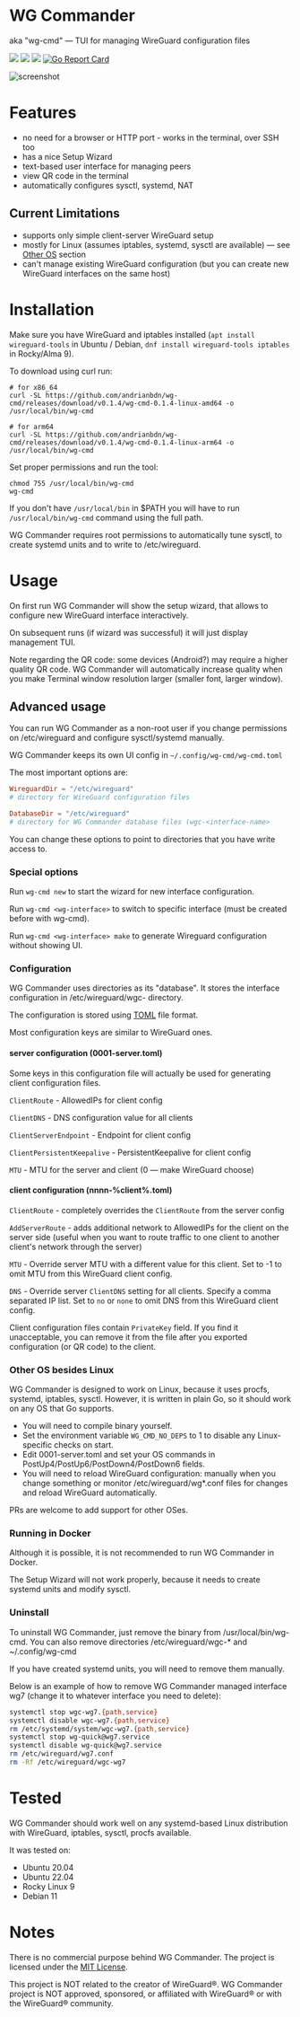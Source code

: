 # WG Commander 

aka "wg-cmd" — TUI for managing WireGuard configuration files

<a href="https://github.com/andrianbdn/wg-cmd/releases/latest"><img src="https://img.shields.io/github/v/release/andrianbdn/wg-cmd" /></a>
<a href="./LICENSE"><img src="https://img.shields.io/github/license/andrianbdn/wg-cmd" /></a>
<a href="./go.mod"><img src="https://img.shields.io/github/go-mod/go-version/andrianbdn/wg-cmd" /></a>
[![Go Report Card](https://goreportcard.com/badge/github.com/andrianbdn/wg-cmd)](https://goreportcard.com/report/github.com/andrianbdn/wg-cmd)

![screenshot](https://user-images.githubusercontent.com/994900/218720566-e5b3ab22-d7fc-4df7-a777-ad9b6280ada8.png)

# Features
- no need for a browser or HTTP port - works in the terminal, over SSH too
- has a nice Setup Wizard
- text-based user interface for managing peers
- view QR code in the terminal
- automatically configures sysctl, systemd, NAT

## Current Limitations
- supports only simple client-server WireGuard setup
- mostly for Linux (assumes iptables, systemd, sysctl are available) — see [Other OS](#other-os-besides-linux) section
- can't manage existing WireGuard configuration (but you can create new WireGuard interfaces on the same host)

# Installation 

Make sure you have WireGuard and iptables installed 
(`apt install wireguard-tools` in Ubuntu / Debian, `dnf install wireguard-tools iptables` in Rocky/Alma 9). 

To download using curl run:
```shell
# for x86_64 
curl -SL https://github.com/andrianbdn/wg-cmd/releases/download/v0.1.4/wg-cmd-0.1.4-linux-amd64 -o /usr/local/bin/wg-cmd

# for arm64 
curl -SL https://github.com/andrianbdn/wg-cmd/releases/download/v0.1.4/wg-cmd-0.1.4-linux-arm64 -o /usr/local/bin/wg-cmd
```

Set proper permissions and run the tool: 
```
chmod 755 /usr/local/bin/wg-cmd
wg-cmd
```

If you don't have `/usr/local/bin` in $PATH you will have to
run `/usr/local/bin/wg-cmd` command using the full path.

WG Commander requires root permissions to automatically tune sysctl, to create systemd units and to write to /etc/wireguard.

# Usage 

On first run WG Commander will show the setup wizard, that allows to configure new WireGuard interface interactively.

On subsequent runs (if wizard was successful) it will just display management TUI.

Note regarding the QR code: some devices (Android?) may require a higher quality QR code. WG Commander will automatically increase quality when you make Terminal window resolution larger (smaller font, larger window).

## Advanced usage

You can run WG Commander as a non-root user if you change permissions on 
/etc/wireguard and configure sysctl/systemd manually.

WG Commander keeps its own UI config in `~/.config/wg-cmd/wg-cmd.toml`

The most important options are:
```toml
WireguardDir = "/etc/wireguard"
# directory for WireGuard configuration files 

DatabaseDir = "/etc/wireguard"
# directory for WG Commander database files (wgc-<interface-name>
```

You can change these options to point to directories that you have write access to.

### Special options 

Run `wg-cmd new` to start the wizard for new interface configuration.

Run `wg-cmd <wg-interface>` to switch to specific interface (must be created before with wg-cmd).

Run `wg-cmd <wg-interface> make` to generate Wireguard configuration without showing UI.

### Configuration 

WG Commander uses directories as its "database". 
It stores the interface configuration in /etc/wireguard/wgc-<interface-name> directory. 

The configuration is stored using [TOML](https://toml.io) file format.

Most configuration keys are similar to WireGuard ones. 

#### server configuration (0001-server.toml)
Some keys in this configuration file will actually be used for generating 
client configuration files. 

`ClientRoute` - AllowedIPs for client config

`ClientDNS` - DNS configuration value for all clients

`ClientServerEndpoint` - Endpoint for client config

`ClientPersistentKeepalive` - PersistentKeepalive for client config 

`MTU` - MTU for the server and client (0 — make WireGuard choose)

#### client configuration (nnnn-%client%.toml)

`ClientRoute` - completely overrides the `ClientRoute` from the server config

`AddServerRoute` - adds additional network to AllowedIPs for the client on the server side (useful 
when you want to route traffic to one client to another client's network through the server)

`MTU` - Override server MTU with a different value for this client. Set to -1 to omit MTU from this WireGuard client config.

`DNS` - Override server `ClientDNS` setting for all clients. Specify a comma separated IP list. 
Set to `no` or `none` to omit DNS from this WireGuard client config.

Client configuration files contain `PrivateKey` field. 
If you find it unacceptable, you can remove it from the file after you exported 
configuration (or QR code) to the client.

### Other OS besides Linux

WG Commander is designed to work on Linux, because it uses procfs, systemd, iptables, sysctl. 
However, it is written in plain Go, so it should work on any OS that Go supports.

- You will need to compile binary yourself.
- Set the environment variable `WG_CMD_NO_DEPS` to 1 to disable any Linux-specific checks on start. 
- Edit 0001-server.toml and set your OS commands in PostUp4/PostUp6/PostDown4/PostDown6 fields.
- You will need to reload WireGuard configuration: manually when you change something
or monitor /etc/wireguard/wg*.conf files for changes and reload WireGuard automatically.

PRs are welcome to add support for other OSes.

### Running in Docker 

Although it is possible, it is not recommended to run WG Commander in Docker. 

The Setup Wizard will not work properly, because it needs to create systemd units and modify sysctl.


### Uninstall 

To uninstall WG Commander, just remove the binary from /usr/local/bin/wg-cmd. 
You can also remove directories /etc/wireguard/wgc-* and ~/.config/wg-cmd

If you have created systemd units, you will need to remove them manually.

Below is an example of how to remove WG Commander managed interface wg7 
(change it to whatever interface you need to delete):

```sh
systemctl stop wgc-wg7.{path,service}
systemctl disable wgc-wg7.{path,service}
rm /etc/systemd/system/wgc-wg7.{path,service}
systemctl stop wg-quick@wg7.service
systemctl disable wg-quick@wg7.service
rm /etc/wireguard/wg7.conf
rm -Rf /etc/wireguard/wgc-wg7
```


# Tested
WG Commander should work well on any systemd-based Linux
distribution with WireGuard, iptables, sysctl, procfs available.

It was tested on:
- Ubuntu 20.04
- Ubuntu 22.04
- Rocky Linux 9
- Debian 11

# Notes 
There is no commercial purpose behind WG Commander. 
The project is licensed under 
the [MIT License](https://github.com/andrianbdn/wg-cmd/blob/master/LICENSE).

This project is NOT related to the creator of WireGuard®.
WG Commander project is NOT approved, sponsored, or affiliated 
with WireGuard® or with the WireGuard® community.
